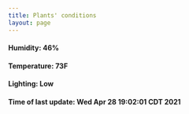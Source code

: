 ```yaml
---
title: Plants' conditions
layout: page
---
```



#### Humidity: 46%
#### Temperature: 73F
#### Lighting: Low
#### Time of last update: Wed Apr 28 19:02:01 CDT 2021
